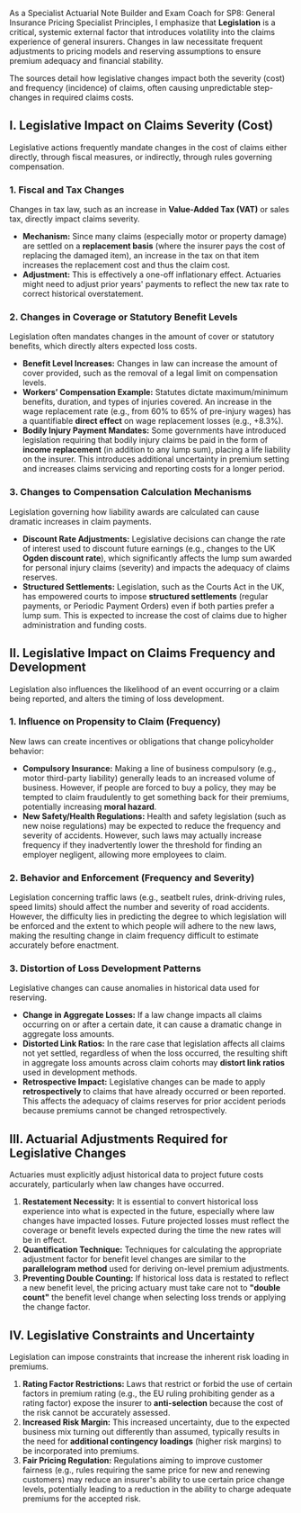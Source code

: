 As a Specialist Actuarial Note Builder and Exam Coach for SP8: General Insurance Pricing Specialist Principles, I emphasize that **Legislation** is a critical, systemic external factor that introduces volatility into the claims experience of general insurers. Changes in law necessitate frequent adjustments to pricing models and reserving assumptions to ensure premium adequacy and financial stability.

The sources detail how legislative changes impact both the severity (cost) and frequency (incidence) of claims, often causing unpredictable step-changes in required claims costs.

## **I. Legislative Impact on Claims Severity (Cost)**

Legislative actions frequently mandate changes in the cost of claims either directly, through fiscal measures, or indirectly, through rules governing compensation.

### **1\. Fiscal and Tax Changes**

Changes in tax law, such as an increase in **Value-Added Tax (VAT)** or sales tax, directly impact claims severity.

* **Mechanism:** Since many claims (especially motor or property damage) are settled on a **replacement basis** (where the insurer pays the cost of replacing the damaged item), an increase in the tax on that item increases the replacement cost and thus the claim cost.  
* **Adjustment:** This is effectively a one-off inflationary effect. Actuaries might need to adjust prior years' payments to reflect the new tax rate to correct historical overstatement.

### **2\. Changes in Coverage or Statutory Benefit Levels**

Legislation often mandates changes in the amount of cover or statutory benefits, which directly alters expected loss costs.

* **Benefit Level Increases:** Changes in law can increase the amount of cover provided, such as the removal of a legal limit on compensation levels.  
* **Workers’ Compensation Example:** Statutes dictate maximum/minimum benefits, duration, and types of injuries covered. An increase in the wage replacement rate (e.g., from 60% to 65% of pre-injury wages) has a quantifiable **direct effect** on wage replacement losses (e.g., \+8.3%).  
* **Bodily Injury Payment Mandates:** Some governments have introduced legislation requiring that bodily injury claims be paid in the form of **income replacement** (in addition to any lump sum), placing a life liability on the insurer. This introduces additional uncertainty in premium setting and increases claims servicing and reporting costs for a longer period.

### **3\. Changes to Compensation Calculation Mechanisms**

Legislation governing how liability awards are calculated can cause dramatic increases in claim payments.

* **Discount Rate Adjustments:** Legislative decisions can change the rate of interest used to discount future earnings (e.g., changes to the UK **Ogden discount rate**), which significantly affects the lump sum awarded for personal injury claims (severity) and impacts the adequacy of claims reserves.  
* **Structured Settlements:** Legislation, such as the Courts Act in the UK, has empowered courts to impose **structured settlements** (regular payments, or Periodic Payment Orders) even if both parties prefer a lump sum. This is expected to increase the cost of claims due to higher administration and funding costs.

## **II. Legislative Impact on Claims Frequency and Development**

Legislation also influences the likelihood of an event occurring or a claim being reported, and alters the timing of loss development.

### **1\. Influence on Propensity to Claim (Frequency)**

New laws can create incentives or obligations that change policyholder behavior:

* **Compulsory Insurance:** Making a line of business compulsory (e.g., motor third-party liability) generally leads to an increased volume of business. However, if people are forced to buy a policy, they may be tempted to claim fraudulently to get something back for their premiums, potentially increasing **moral hazard**.  
* **New Safety/Health Regulations:** Health and safety legislation (such as new noise regulations) may be expected to reduce the frequency and severity of accidents. However, such laws may actually increase frequency if they inadvertently lower the threshold for finding an employer negligent, allowing more employees to claim.

### **2\. Behavior and Enforcement (Frequency and Severity)**

Legislation concerning traffic laws (e.g., seatbelt rules, drink-driving rules, speed limits) should affect the number and severity of road accidents. However, the difficulty lies in predicting the degree to which legislation will be enforced and the extent to which people will adhere to the new laws, making the resulting change in claim frequency difficult to estimate accurately before enactment.

### **3\. Distortion of Loss Development Patterns**

Legislative changes can cause anomalies in historical data used for reserving.

* **Change in Aggregate Losses:** If a law change impacts all claims occurring on or after a certain date, it can cause a dramatic change in aggregate loss amounts.  
* **Distorted Link Ratios:** In the rare case that legislation affects all claims not yet settled, regardless of when the loss occurred, the resulting shift in aggregate loss amounts across claim cohorts may **distort link ratios** used in development methods.  
* **Retrospective Impact:** Legislative changes can be made to apply **retrospectively** to claims that have already occurred or been reported. This affects the adequacy of claims reserves for prior accident periods because premiums cannot be changed retrospectively.

## **III. Actuarial Adjustments Required for Legislative Changes**

Actuaries must explicitly adjust historical data to project future costs accurately, particularly when law changes have occurred.

1. **Restatement Necessity:** It is essential to convert historical loss experience into what is expected in the future, especially where law changes have impacted losses. Future projected losses must reflect the coverage or benefit levels expected during the time the new rates will be in effect.  
2. **Quantification Technique:** Techniques for calculating the appropriate adjustment factor for benefit level changes are similar to the **parallelogram method** used for deriving on-level premium adjustments.  
3. **Preventing Double Counting:** If historical loss data is restated to reflect a new benefit level, the pricing actuary must take care not to **"double count"** the benefit level change when selecting loss trends or applying the change factor.

## **IV. Legislative Constraints and Uncertainty**

Legislation can impose constraints that increase the inherent risk loading in premiums.

1. **Rating Factor Restrictions:** Laws that restrict or forbid the use of certain factors in premium rating (e.g., the EU ruling prohibiting gender as a rating factor) expose the insurer to **anti-selection** because the cost of the risk cannot be accurately assessed.  
2. **Increased Risk Margin:** This increased uncertainty, due to the expected business mix turning out differently than assumed, typically results in the need for **additional contingency loadings** (higher risk margins) to be incorporated into premiums.  
3. **Fair Pricing Regulation:** Regulations aiming to improve customer fairness (e.g., rules requiring the same price for new and renewing customers) may reduce an insurer's ability to use certain price change levels, potentially leading to a reduction in the ability to charge adequate premiums for the accepted risk.


